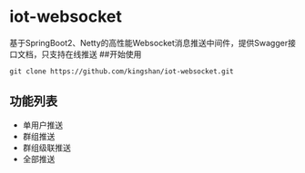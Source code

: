 # iot-websocket
基于SpringBoot2、Netty的高性能Websocket消息推送中间件，提供Swagger接口文档，只支持在线推送
##开始使用

~~~
git clone https://github.com/kingshan/iot-websocket.git
~~~

## 功能列表
* 单用户推送
* 群组推送
* 群组级联推送
* 全部推送
